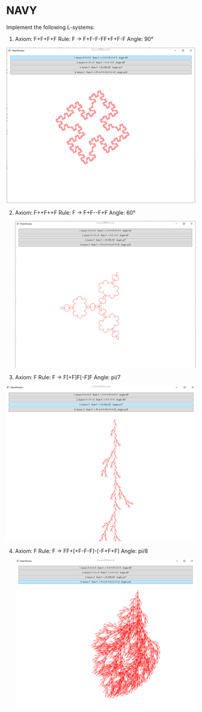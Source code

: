 # NAVY
Implement the following L-systems:

1. Axiom: F+F+F+F
   Rule: F -> F+F-F-FF+F+F-F
   Angle: 90°
   
 ![img](./Pictures/1.png)
   
2. Axiom: F++F++F
   Rule: F -> F+F--F+F
   Angle: 60°
   
   ![img](./Pictures/2.png)
   
3. Axiom: F
   Rule: F -> F[+F]F[-F]F
   Angle: pi/7
   
 ![img](./Pictures/3.png)

4. Axiom: F
   Rule: F -> FF+[+F-F-F]-[-F+F+F]
   Angle: pi/8
   
    ![img](./Pictures/4.png)
